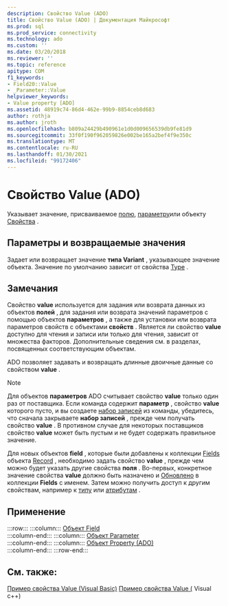 ```yaml
---
description: Свойство Value (ADO)
title: Свойство Value (ADO) | Документация Майкрософт
ms.prod: sql
ms.prod_service: connectivity
ms.technology: ado
ms.custom: ''
ms.date: 03/20/2018
ms.reviewer: ''
ms.topic: reference
apitype: COM
f1_keywords:
- Field20::Value
- _Parameter::Value
helpviewer_keywords:
- Value property [ADO]
ms.assetid: 48919c74-86d4-462e-99b9-8854ceb8d683
author: rothja
ms.author: jroth
ms.openlocfilehash: b809a24429b490961e1d0d009656539db9fe81d9
ms.sourcegitcommit: 33f0f190f962059826e002be165a2bef4f9e350c
ms.translationtype: MT
ms.contentlocale: ru-RU
ms.lasthandoff: 01/30/2021
ms.locfileid: "99172406"
---
```

# <a name="value-property-ado"></a>Свойство Value (ADO)

Указывает значение, присваиваемое [полю](./field-object.md), [параметру](./parameter-object.md)или объекту [Свойства](./property-object-ado.md) .
  
## <a name="settings-and-return-values"></a>Параметры и возвращаемые значения

Задает или возвращает значение **типа Variant** , указывающее значение объекта. Значение по умолчанию зависит от свойства [Type](./type-property-ado.md) .
  
## <a name="remarks"></a>Замечания

Свойство **value** используется для задания или возврата данных из объектов **полей** , для задания или возврата значений параметров с помощью объектов **параметров** , а также для установки или возврата параметров свойств с объектами **свойств** . Является ли свойство **value** доступно для чтения и записи или только для чтения, зависит от множества факторов. Дополнительные сведения см. в разделах, посвященных соответствующим объектам.

ADO позволяет задавать и возвращать длинные двоичные данные со свойством **value** .
  
> [!NOTE]
> Для объектов **параметров** ADO считывает свойство **value** только один раз от поставщика. Если команда содержит **параметр** , свойство **value** которого пусто, и вы создаете [набор записей](./recordset-object-ado.md) из команды, убедитесь, что сначала закрываете **набор записей** , прежде чем получать свойство **value** . В противном случае для некоторых поставщиков свойство **value** может быть пустым и не будет содержать правильное значение.
> 
> Для новых объектов **field** , которые были добавлены к коллекции [Fields](./fields-collection-ado.md) объекта [Record](./record-object-ado.md) , необходимо задать свойство **value** , прежде чем можно будет указать другие свойства **поля** . Во-первых, конкретное значение свойства **value** должно быть назначено и [Обновлено](./update-method.md) в коллекции **Fields** с именем. Затем можно получить доступ к другим свойствам, например к [типу](./type-property-ado.md) или [атрибутам](./attributes-property-ado.md) .
  
## <a name="applies-to"></a>Применение

:::row:::
    :::column:::
        [Объект Field](./field-object.md)  
    :::column-end:::
    :::column:::
        [Объект Parameter](./parameter-object.md)  
    :::column-end:::
    :::column:::
        [Объект Property (ADO)](./property-object-ado.md)  
    :::column-end:::
:::row-end:::

## <a name="see-also"></a>См. также:

[Пример свойства Value (Visual Basic)](./value-property-example-vb.md) 
 [Пример свойства Value (](./value-property-example-vc.md) Visual c++)